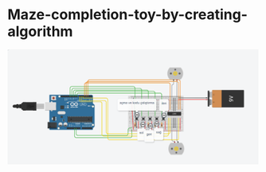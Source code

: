 # Maze-completion-toy-by-creating-algorithm

![circuit diagram](https://raw.githubusercontent.com/Furkan179/Maze-completion-toy-by-creating-algorithm/main/Proje.PNG)
